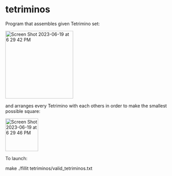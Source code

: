 # tetriminos

Program that assembles given Tetrimino set:

<img width="211" alt="Screen Shot 2023-06-19 at 6 29 42 PM" src="https://github.com/v47stepanenko/tetriminos/assets/65294723/52a29daf-292e-4baa-b7df-1f4ab3bdeec9">

and arranges every Tetrimino with each others in order to make
the smallest possible square:

<img width="102" alt="Screen Shot 2023-06-19 at 6 29 46 PM" src="https://github.com/v47stepanenko/tetriminos/assets/65294723/a4fa3d65-2dd4-481d-abd3-0e805a998383">

To launch:

make
./fillit tetriminos/valid_tetriminos.txt
